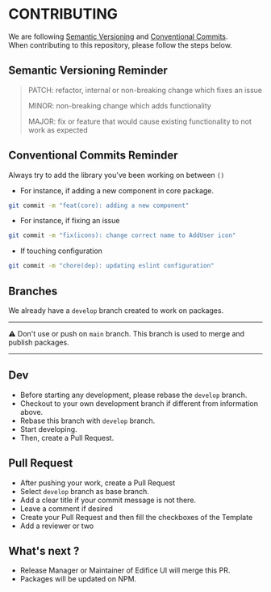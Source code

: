 # CONTRIBUTING

We are following [Semantic Versioning](https://semver.org/) and [Conventional Commits](https://www.conventionalcommits.org/en/v1.0.0/). <br/>
When contributing to this repository, please follow the steps below.

## Semantic Versioning Reminder

> PATCH: refactor, internal or non-breaking change which fixes an issue
>
> MINOR: non-breaking change which adds functionality
>
> MAJOR: fix or feature that would cause existing functionality to not work as expected

## Conventional Commits Reminder

Always try to add the library you've been working on between `()`

- For instance, if adding a new component in core package.

```bash
git commit -m "feat(core): adding a new component"
```

- For instance, if fixing an issue

```bash
git commit -m "fix(icons): change correct name to AddUser icon"
```

- If touching configuration

```bash
git commit -m "chore(dep): updating eslint configuration"
```

## Branches

We already have a `develop` branch created to work on packages.

---

⚠️ Don't use or push on `main` branch. This branch is used to merge and publish packages.

---

## Dev

- Before starting any development, please rebase the `develop` branch.
- Checkout to your own development branch if different from information above.
- Rebase this branch with `develop` branch.
- Start developing.
- Then, create a Pull Request.

## Pull Request

- After pushing your work, create a Pull Request
- Select `develop` branch as base branch.
- Add a clear title if your commit message is not there.
- Leave a comment if desired
- Create your Pull Request and then fill the checkboxes of the Template
- Add a reviewer or two

## What's next ?

- Release Manager or Maintainer of Edifice UI will merge this PR.
- Packages will be updated on NPM.
